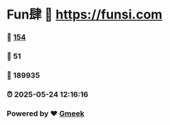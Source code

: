 # Fun肆 :link: https://funsi.com 
### :page_facing_up: [154](https://funsi.com/tag.html) 
### :speech_balloon: 51 
### :hibiscus: 189935 
### :alarm_clock: 2025-05-24 12:16:16 
### Powered by :heart: [Gmeek](https://github.com/Meekdai/Gmeek)
